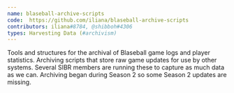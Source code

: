 ```yaml
---
name: blaseball-archive-scripts
code:  https://github.com/iliana/blaseball-archive-scripts
contributors: iliana#8784, @shibboh#4306
types: Harvesting Data (#archivism)
---
```

 Tools and structures for the archival of Blaseball game logs and player statistics. Archiving scripts that store raw game updates for use by other systems. Several SIBR members are running these to capture as much data as we can. Archiving began during Season 2 so some Season 2 updates are missing.
